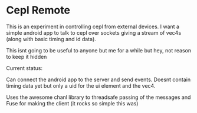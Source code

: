 # Cepl Remote

This is an experiment in controlling cepl from external devices. I want a simple android app to talk to cepl over sockets giving a stream of vec4s (along with basic timing and id data).

This isnt going to be useful to anyone but me for a while but hey, not reason to keep it hidden

Current status:

Can connect the android app to the server and send events. Doesnt contain timing data yet but only a uid for the ui element and the vec4.

Uses the awesome chanl library to threadsafe passing of the messages and Fuse for making the client (it rocks so simple this was)

